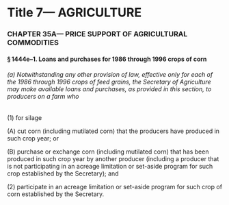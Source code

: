 
# Title 7— AGRICULTURE
### CHAPTER 35A— PRICE SUPPORT OF AGRICULTURAL COMMODITIES
#### § 1444e–1. Loans and purchases for 1986 through 1996 crops of corn
###### (a) Notwithstanding any other provision of law, effective only for each of the 1986 through 1996 crops of feed grains, the Secretary of Agriculture may make available loans and purchases, as provided in this section, to producers on a farm who

(1) for silage

(A) cut corn (including mutilated corn) that the producers have produced in such crop year; or

(B) purchase or exchange corn (including mutilated corn) that has been produced in such crop year by another producer (including a producer that is not participating in an acreage limitation or set-aside program for such crop established by the Secretary); and

(2) participate in an acreage limitation or set-aside program for such crop of corn established by the Secretary.
